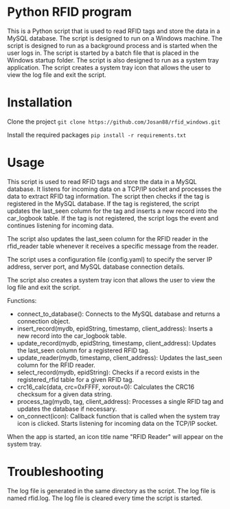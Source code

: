 # Python RFID program
This is a Python script that is used to read RFID tags and store the data in a MySQL database. The script is designed to run on a Windows machine. The script is designed to run as a background process and is started when the user logs in. The script is started by a batch file that is placed in the Windows startup folder. The script is also designed to run as a system tray application. The script creates a system tray icon that allows the user to view the log file and exit the script.

# Installation
Clone the project
```git clone https://github.com/Josan88/rfid_windows.git```

Install the required packages
```pip install -r requirements.txt```

# Usage
This script is used to read RFID tags and store the data in a MySQL database. It listens for incoming data on a TCP/IP socket and processes the data to extract RFID tag information. The script then checks if the tag is registered in the MySQL database. If the tag is registered, the script updates the last_seen column for the tag and inserts a new record into the car_logbook table. If the tag is not registered, the script logs the event and continues listening for incoming data.

The script also updates the last_seen column for the RFID reader in the rfid_reader table whenever it receives a specific message from the reader.

The script uses a configuration file (config.yaml) to specify the server IP address, server port, and MySQL database connection details.

The script also creates a system tray icon that allows the user to view the log file and exit the script.

Functions:
- connect_to_database(): Connects to the MySQL database and returns a connection object.
- insert_record(mydb, epidString, timestamp, client_address): Inserts a new record into the car_logbook table.
- update_record(mydb, epidString, timestamp, client_address): Updates the last_seen column for a registered RFID tag.
- update_reader(mydb, timestamp, client_address): Updates the last_seen column for the RFID reader.
- select_record(mydb, epidString): Checks if a record exists in the registered_rfid table for a given RFID tag.
- crc16_calc(data, crc=0xFFFF, xorout=0): Calculates the CRC16 checksum for a given data string.
- process_tag(mydb, tag, client_address): Processes a single RFID tag and updates the database if necessary.
- on_connect(icon): Callback function that is called when the system tray icon is clicked. Starts listening for incoming data on the TCP/IP socket.

When the app is started, an icon title name "RFID Reader" will appear on the system tray.

# Troubleshooting
The log file is generated in the same directory as the script. The log file is named rfid.log. The log file is cleared every time the script is started.